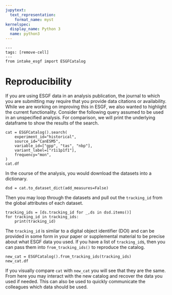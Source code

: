 ```yaml
---
jupytext:
  text_representation:
    format_name: myst
kernelspec:
  display_name: Python 3
  name: python3
---
```


```{code-cell}
---
tags: [remove-cell]
---
from intake_esgf import ESGFCatalog
```

# Reproducibility

If you are using ESGF data in an analysis publication, the journal to which you
are submitting may require that you provide data citations or availability.
While we are working on improving this in ESGF, we also wanted to highlight the
current functionality. Consider the following query assumed to be used in an
unspecified analysis. For comparison, we will print the underlying dataframe to
show the results of the search.

```{code-cell}
cat = ESGFCatalog().search(
    experiment_id="historical",
    source_id="CanESM5",
    variable_id=["gpp", "tas", "nbp"],
    variant_label=["r1i1p1f1"],
    frequency="mon",
)
cat.df
```

In the course of the analysis, you would download the datasets into a dictionary.

```{code-cell}
dsd = cat.to_dataset_dict(add_measures=False)
```

Then you may loop through the datasets and pull out the `tracking_id` from the
global attributes of each dataset.

```{code-cell}
tracking_ids = [ds.tracking_id for _,ds in dsd.items()]
for tracking_id in tracking_ids:
    print(tracking_id)
```

The `tracking_id` is similar to a digital object identifier (DOI) and can be
provided in some form in your paper or supplemental material to be precise about
what ESGF data you used. If you have a list of `tracking_id`s, then you can pass
them into `from_tracking_ids()` to reproduce the catalog.

```{code-cell}
new_cat = ESGFCatalog().from_tracking_ids(tracking_ids)
new_cat.df
```

If you visually compare `cat` with `new_cat` you will see that they are the
same. From here you may interact with the new catalog and recover the data you
used if needed. This can also be used to quickly communicate the colleagues
which data should be used.
